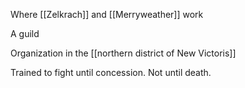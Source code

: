 Where [[Zelkrach]] and [[Merryweather]] work

A guild

Organization in the [[northern district of New Victoris]]

Trained to fight until concession. Not until death.